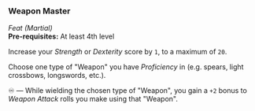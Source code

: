 ### Weapon Master
*Feat (Martial)*  
**Pre-requisites:** At least 4th level  

Increase your *Strength* or *Dexterity* score by `1`, to a maximum of `20`.

Choose one type of "Weapon" you have *Proficiency* in (e.g. spears, light crossbows, longswords, etc.).

♾️ — While wielding the chosen type of "Weapon", you gain a `+2` bonus to *Weapon Attack* rolls you make using that "Weapon".
